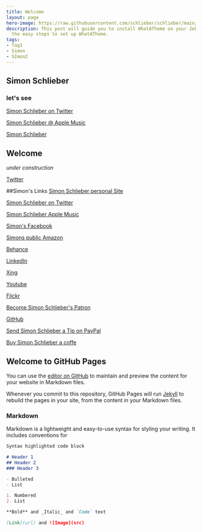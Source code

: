 ```yaml
---
title: Welcome
layout: page
hero-image: https://raw.githubusercontent.com/schlieber/schlieber/main/Background-Dark.png
description: This post will guide you to install WhatATheme on your Jekyll site, follow
  the easy steps to set up WhatATheme.
tags:
- Tag1
- Simon
- SImon2
---
```


## Simon Schlieber


### let's see

[Simon Schlieber on Twitter](https://www.twitter.com/schlieber)

[Simon Schlieber @ Apple Music](https://music.apple.com/profile/schlieber)

[Simon Schlieber](https://schlieber.net)

## Welcome
_under construction_

[Twitter](https://twitter.com/schlieber)



##Simon's Links
[Simon Schlieber personal Site](https://schlieber.net)

[Simon Schlieber on Twitter](https://www.twitter.com/schlieber)

[Simon Schlieber Apple Music](https://music.apple.com/profile/schlieber)

[Simon's Facebook](https://www.facebook.com/schlieber)

[Simons public Amazon](https://www.amazon.de/gp/profile/amzn1.account.AG4ZVXNXBR2RZK4MZVRC6DQR2QVA)

[Behance](https://www.behance.net/simonschlieber)

[LinkedIn](https://linkedin.com/in/schlieber)

[Xing](https://www.xing.com/profile/Simon_Schlieber2)

[Youtube](https://www.youtube.com/channel/UCTKSYZwc81qoRWeitB6GOYw)

[Flickr](https://www.flickr.com/people/schlieber/)

[Become Simon Schlieber's Patron](https://www.patreon.com/schlieber)

[GitHub](https://www.github.com/schlieber)

[Send Simon Schlieber a Tip on PayPal](https://www.paypal.me/schlieber)

[Buy Simon Schlieber a coffe](https://www.buymeacoffee.com/schlieber)
## Welcome to GitHub Pages

You can use the [editor on GitHub](https://github.com/schlieber/tip.cab/edit/gh-pages/index.md) to maintain and preview the content for your website in Markdown files.

Whenever you commit to this repository, GitHub Pages will run [Jekyll](https://jekyllrb.com/) to rebuild the pages in your site, from the content in your Markdown files.

### Markdown

Markdown is a lightweight and easy-to-use syntax for styling your writing. It includes conventions for

```markdown
Syntax highlighted code block

# Header 1
## Header 2
### Header 3

- Bulleted
- List

1. Numbered
2. List

**Bold** and _Italic_ and `Code` text

[Link](url) and ![Image](src)
